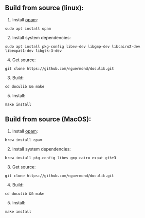 ## Build from source (linux):
1. Install [opam](https://opam.ocaml.org/):
```
sudo apt install opam
```
2. Install system dependencies:
```
sudo apt install pkg-config libev-dev libgmp-dev libcairo2-dev libexpat1-dev libgtk-3-dev
```
4. Get source:
```
git clone https://github.com/nguermond/doculib.git
```
3. Build:
```
cd doculib && make
```
5. Install:
```
make install
```

## Build from source (MacOS):
1. Install [opam](https://opam.ocaml.org/):
```
brew install opam
```
2. Install system dependencies:
```
brew install pkg-config libev gmp cairo expat gtk+3
```
3. Get source:
```
git clone https://github.com/nguermond/doculib.git
```
4. Build:
```
cd doculib && make
```
5. Install:
```
make install
```
